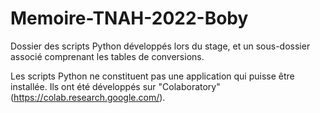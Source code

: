 # Memoire-TNAH-2022-Boby

Dossier des scripts Python développés lors du stage, et un sous-dossier associé comprenant les tables de conversions.

Les scripts Python ne constituent pas une application qui puisse être installée.
Ils ont été développés sur "Colaboratory" (https://colab.research.google.com/).

